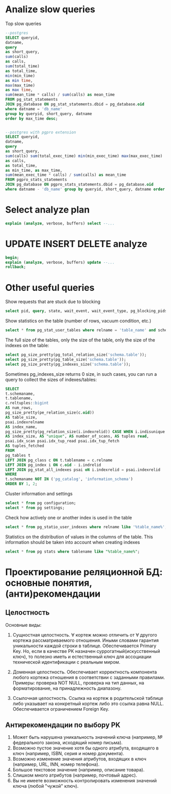 # Analize slow queries

Top slow queries

```SQL
--postgres
SELECT queryid,
datname,
query
as short_query,
sum(calls)
as calls,
sum(total_time)
as total_time,
min(min_time)
as min time,
max(max_time)
as max time,
sum(mean_time * calls) / sum(calls) as mean_time
FROM pg_stat_statements
JOIN pg_database ON pg_stat_statements.dbid = pg_database.oid
where datname = 'db_name'
group by queryid, short_query, datname
order by max_time desc;


--postgres with pgpro extension
SELECT queryid,
datname,
query
as short_query,
sum(calls) sum(total_exec_time) min(min_exec_time) max(max_exec_time)
as calls,
as total_time,
as min_time, as max_time,
sum(mean_exec_time * calls) / sum(calls) as mean_time
FROM pgpro_stats_statements
JOIN pg_database ON pgpro_stats_statements.dbid = pg_database.oid
where datname - 'db_name' group by queryid, short_query, datname order by max_time desc;
```

# Select analyze plan
```SQL
explain (analyze, verbose, buffers) select --...

```

# UPDATE INSERT DELETE analyze
```SQL
begin;
explain (analyze, verbose, buffers) update --...
rollback;
```

# Other useful queries
Show requests that are stuck due to blocking
```SQL
select pid, query, state, wait_event, wait_event_type, pg_blocking_pids(pid) from pg_stat_activity where cardinality(pg_blocking_pids(pid)) > 0;
```

Show statistics on the table (number of rows, vacuum condition, etc.)

```SQL
select * from pg_stat_user_tables where relname = 'table_name' and schemaname = 'schema_name';
```

The full size of the tables, only the size of the table, only the size of the indexes on the table:
```SQL
select pg_size_pretty(pg_total_relation_size('schema.table'));
select pg_size_pretty(pg_table_size('schema.table'));
select pg_size_pretty(pg_indexes_size('schema.table'));
```

Sometimes pg_indexes_size returns 0 size, in such cases, you can run a query to collect the sizes of indexes/tables:

```SQL
SELECT
t.schemaname,
t.tablename,
c.reltuples::bigint
AS num_rows,
pg_size_pretty(pe_relation_size(c.oid))
AS table_size,
psai.indexrelname
AS index_name,
pg_size_pretty(pg_relation_size(i.indexrelid)) CASE WHEN i.indisunique THEN 'Y' ELSE 'N' END
AS index_size, AS "unique", AS number_of_scans, AS tuples read,
psai.idx_scan psai.idx_tup_read psai.idx_tup_fetch
AS tuples_fetched
FROM
pg_tables t
LEFT JOIN pg_class c ON t.tablename = c.relname 
LEFT JOIN pg_index i ON c.oid - i.indrelid 
LEFT JOIN pg_stat_all_indexes psai oN i.indexrelid = psai.indexrelid
WHERE
t.schemaname NOT IN ('pg_catalog', 'information_schema')
ORDER BY 1, 2;


```

Cluster information and settings
```SQL
select * from pg configuration;
select * from pg settings;
```

Check how actively one or another index is used in the table

```SQL
select * from pg_statio_user_indexes where relname like '%table_name%';
```

Statistics on the distribution of values in the columns of the table. This information should be taken into account when creating indexes

```SQL
select * from pg stats where tablename like "%table_name%";
```


# Проектирование реляционной БД: основные понятия, (анти)рекомендации
## Целостность
Основные виды:
1. Сущностная целостность. $\forall$ кортеж можно отличить от $\forall$ другого кортежа рассматриваемого отношения. Иными словами гарантия уникальности каждой строки в таблице.
Обеспечивается Primary Key. Но, если в качестве PK назначен суррогатный(искусственный ключ), то полезно иметь и естественный ключ для ассоциации технической идентификации с реальным миром.

1. Доменная целостность. Обеспечивает корректность компонента любого кортежа отношения в соответствии с заданными правилами. Примеры: проверка NOT NULL, проверка на тип данных, на форматирование, на принадлежность диапазону.
1. Ссылочная целостность. Ссылка на кортеж в родительской таблице либо указывает на конкретный кортеж либо это ссылка равна NULL. Обеспечивается ограничением Foreign Key.

## Антирекомендации по выбору PK

1. Может быть нарушена уникальность значений ключа (например, № федерального закона, исходящий номер письма).
1. Возможно пустое значение хотя бы одного атрибута, входящего в ключ (например, ISBN, серия и номер документа).
1. Возможно изменение значения атрибутов, входящих в ключ (например, URL, INN, номер телефона).
1. Большое текстовое значение (например, описание товара).
1. Слишком много атрибутов (например, почтовый адрес).
1. Вы не имеете возможность контролировать изменения значений ключа (любой "чужой" ключ).